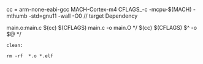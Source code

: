 
cc = arm-none-eabi-gcc
MACH-Cortex-m4
CFLAGS_-c -mcpu-$(MACH) -mthumb -std=gnu11 -wall -O0
         //  target     Dependency

main.o:main.c
    $(cc) $(CFLAGS)  main.c  -o main.O
           */ $(cc)  $(CFLAGS)  $^ -o $@  */


    clean:

    rm -rf  *.o *.elf

